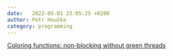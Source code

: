 ```yaml
---
date:   2022-05-01 23:05:25 +0200
author: Petr Houška
category: programming
---	
```

[Coloring functions: non-blocking without green threads](https://journal.stuffwithstuff.com/2015/02/01/what-color-is-your-function/)
